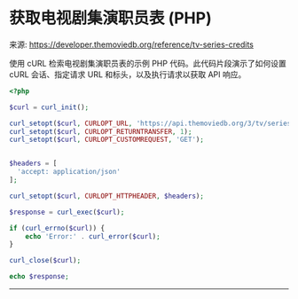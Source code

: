 # 获取电视剧集演职员表 (PHP)

来源: https://developer.themoviedb.org/reference/tv-series-credits

使用 cURL 检索电视剧集演职员表的示例 PHP 代码。此代码片段演示了如何设置 cURL 会话、指定请求 URL 和标头，以及执行请求以获取 API 响应。

```php
<?php

$curl = curl_init();

curl_setopt($curl, CURLOPT_URL, 'https://api.themoviedb.org/3/tv/series_id/credits?language=en-US');
curl_setopt($curl, CURLOPT_RETURNTRANSFER, 1);
curl_setopt($curl, CURLOPT_CUSTOMREQUEST, 'GET');


$headers = [
  'accept: application/json'
];

curl_setopt($curl, CURLOPT_HTTPHEADER, $headers);

$response = curl_exec($curl);

if (curl_errno($curl)) {
    echo 'Error:' . curl_error($curl);
}

curl_close($curl);

echo $response;
```

--------------------------------
